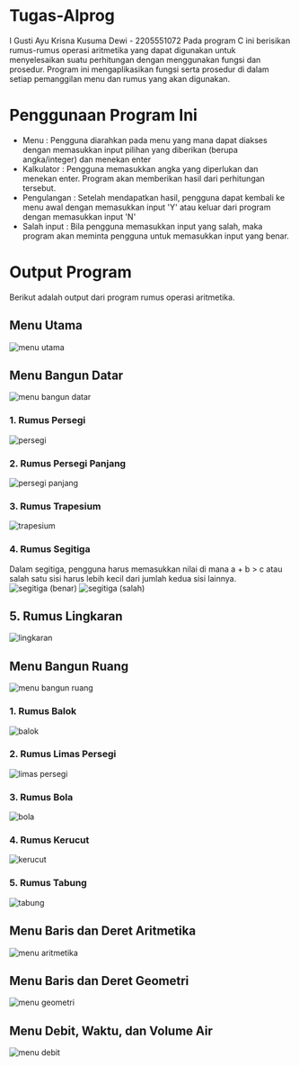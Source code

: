 # Tugas-Alprog
I Gusti Ayu Krisna Kusuma Dewi - 2205551072 
Pada program C ini berisikan rumus-rumus operasi aritmetika yang dapat digunakan untuk menyelesaikan suatu perhitungan dengan menggunakan fungsi dan prosedur. Program ini mengaplikasikan fungsi serta prosedur di dalam setiap pemanggilan menu dan rumus yang akan digunakan.


# Penggunaan Program Ini
- Menu        : Pengguna diarahkan pada menu yang mana dapat diakses dengan memasukkan input pilihan yang diberikan (berupa angka/integer) dan menekan enter
- Kalkulator  : Pengguna memasukkan angka yang diperlukan dan menekan enter. Program akan memberikan hasil dari perhitungan tersebut.
- Pengulangan : Setelah mendapatkan hasil, pengguna dapat kembali ke menu awal dengan memasukkan input 'Y' atau keluar dari program dengan memasukkan input 'N'
- Salah input : Bila pengguna memasukkan input yang salah, maka program akan meminta pengguna untuk memasukkan input yang benar.


# Output Program
Berikut adalah output dari program rumus operasi aritmetika.

## Menu Utama
![menu utama](https://user-images.githubusercontent.com/113322119/196032430-45121103-c387-4b29-8a14-13031ded15b2.png)

## Menu Bangun Datar
![menu bangun datar](https://user-images.githubusercontent.com/113322119/196032500-a28d5f68-e26d-483a-a53e-8f32d59e4527.png)
### 1. Rumus Persegi
![persegi](https://user-images.githubusercontent.com/113322119/196033773-5cfd830f-7392-40de-bb98-2619c1ab0e1a.png)
### 2. Rumus Persegi Panjang
![persegi panjang](https://user-images.githubusercontent.com/113322119/196033780-a544d7f5-f7cf-491a-be52-ba7685d9b608.png)
### 3. Rumus Trapesium
![trapesium](https://user-images.githubusercontent.com/113322119/196033792-5cd5aa30-77fe-4de8-91c0-d5ffd30bf69f.png)
### 4. Rumus Segitiga
Dalam segitiga, pengguna harus memasukkan nilai di mana a + b > c atau salah satu sisi harus lebih kecil dari jumlah kedua sisi lainnya.
![segitiga (benar)](https://user-images.githubusercontent.com/113322119/196033864-2aa0e1a5-616f-41a9-81d7-eacf2b8bf843.png)
![segitiga (salah)](https://user-images.githubusercontent.com/113322119/196033873-689ff52d-aa3f-4a61-bfdc-c62c976aca28.png)
## 5. Rumus Lingkaran
![lingkaran](https://user-images.githubusercontent.com/113322119/196033899-dfcd7ed8-3ab9-4de1-b66a-eeb9ed8ea124.png)


## Menu Bangun Ruang
![menu bangun ruang](https://user-images.githubusercontent.com/113322119/196032508-6dbc2dfc-0d31-4d63-a5a0-e029aee295df.png)
### 1. Rumus Balok
![balok](https://user-images.githubusercontent.com/113322119/196033971-18545303-9462-45a1-a24a-79b3f93c1663.png)
### 2. Rumus Limas Persegi
![limas persegi](https://user-images.githubusercontent.com/113322119/196033986-d654874d-1556-4e16-b1a4-e28b5f51f3e0.png)
### 3. Rumus Bola
![bola](https://user-images.githubusercontent.com/113322119/196034049-d24fcab4-a558-425a-80c7-f6f338553933.png)
### 4. Rumus Kerucut
![kerucut](https://user-images.githubusercontent.com/113322119/196034052-f85c96ee-9081-4044-b200-c8816d14daf4.png)
### 5. Rumus Tabung
![tabung](https://user-images.githubusercontent.com/113322119/196034059-033e2bbb-a5db-40d1-ae8b-d5de83a9bff8.png)


## Menu Baris dan Deret Aritmetika
![menu aritmetika](https://user-images.githubusercontent.com/113322119/196032515-fbb8c802-9f9a-4edc-8093-43595c29d0b8.png)

## Menu Baris dan Deret Geometri
![menu geometri](https://user-images.githubusercontent.com/113322119/196032520-c6bb82e9-fa4a-4fa9-b574-90dc7936e223.png)

## Menu Debit, Waktu, dan Volume Air
![menu debit](https://user-images.githubusercontent.com/113322119/196032529-e287e936-9ea4-4b7c-8989-14f4191c8bf6.png)
